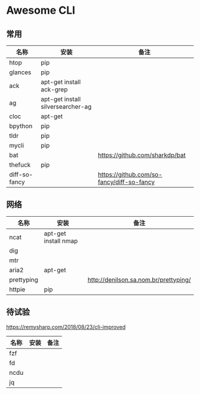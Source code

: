 # Awesome CLI

## 常用

名称       | 安装                              | 备注
---        | ---                               | ---
htop       | pip                               |
glances    | pip                               |
ack        | apt-get install ack-grep          |
ag         | apt-get install silversearcher-ag |
cloc       | apt-get                           |
bpython    | pip                               |
tldr       | pip                               |
mycli      | pip                               |
bat        |                                   | https://github.com/sharkdp/bat
thefuck    | pip                               |
diff-so-fancy |      | https://github.com/so-fancy/diff-so-fancy

## 网络

名称       | 安装                              | 备注
---        | ---                               | ---
ncat       | apt-get install nmap |
dig        | |
mtr        | |
aria2      | apt-get                           |
prettyping | | http://denilson.sa.nom.br/prettyping/
httpie     | pip                               |

## 待试验

https://remysharp.com/2018/08/23/cli-improved

名称          | 安装 | 备注
---           | ---  | ---
fzf           |      |
fd            |      |
ncdu          |      |
jq            |      |
